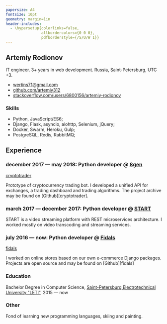 ```yaml
---
papersize: A4
fontsize: 10pt
geometry: margin=1in
header-includes:
  - \hypersetup{colorlinks=false,
                allbordercolors={0 0 0},
                pdfborderstyle={/S/U/W 1}}
---
```


## Artemiy Rodionov

IT engineer. 3+ years in web development. Russia, Saint-Petersburg,
UTC +3.

- [wertins71@gmail.com](mailto:wertins71@gmail.com)
- [github.com/artemiy312](https://github.com/artemiy312)
- [stackoverflow.com/users/6800156/artemiy-rodionov](https://stackoverflow.com/users/6800156/artemiy-rodionov)

### Skills
- Python, JavaScript/ES6;
- Django, Flask, asyncio, aiohttp, Selenium, jQuery;
- Docker, Swarm, Heroku, Gulp;
- PostgreSQL, Redis, RabbitMQ;

## Experience

### december 2017 &mdash; may 2018: Python developer @ [8gen](https://8gen.team/)

[cryptotrader](https://github.com/fidals/cryptotrader)

Prototype of cryptocurrency trading bot. I developed a unified API for exchanges,
a trading dashboard and trading algorithms. The project archive may be found on [Github][cryptotrader].


### march 2017 &mdash; december 2017: Python developer @ [START](https://start.ru/)

START is a video streaming platform with REST microservices architecture.
I worked mostly on video transcoding and streaming services.

### july 2016 &mdash; now: Python developer @ [Fidals](https://fidals.com/)

[fidals](https://github.com/fidals/)

I worked on online stores based on our own e-commerce Django packages.
Projects are open source and may be found on [Github][fidals]


### Education

Bachelor Degree in Computer Science, [Saint-Petersburg Electrotechnical University "LETI"](https://etu.ru/en/university/), 2015 &mdash; now

### Other

Fond of learning new programming languages, skiing and painting.
